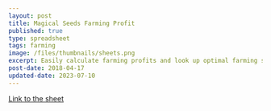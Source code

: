 ```yaml
---
layout: post
title: Magical Seeds Farming Profit
published: true
type: spreadsheet
tags: farming
image: /files/thumbnails/sheets.png
excerpt: Easily calculate farming profits and look up optimal farming spots
post-date: 2018-04-17
updated-date: 2023-07-10
---
```


[Link to the sheet](https://docs.google.com/spreadsheets/d/15_GdYRdKj-ocUyypo5WLT5fThDiKa5bzOfSoH3lhwPg/edit?usp=sharing)